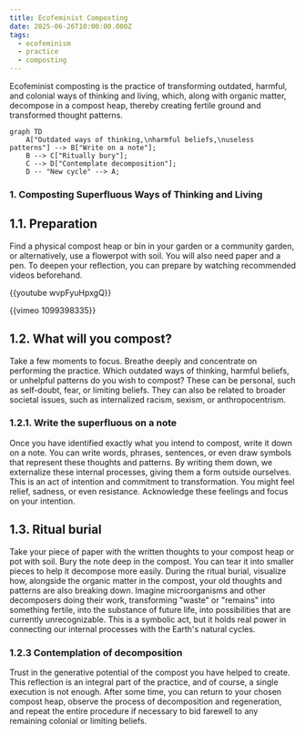 ```yaml
---
title: Ecofeminist Composting
date: 2025-06-26T10:00:00.000Z
tags:
  - ecofeminism
  - practice
  - composting
---
```

Ecofeminist composting is the practice of transforming outdated, harmful, and colonial ways of thinking and living, which, along with organic matter, decompose in a compost heap, thereby creating fertile ground and transformed thought patterns.

```mermaid
graph TD
    A["Outdated ways of thinking,\nharmful beliefs,\nuseless patterns"] --> B["Write on a note"];
    B --> C["Ritually bury"];
    C --> D["Contemplate decomposition"];
    D -- "New cycle" --> A;

```

### 1. Composting Superfluous Ways of Thinking and Living

## 1.1. Preparation

Find a physical compost heap or bin in your garden or a community garden, or alternatively, use a flowerpot with soil. You will also need paper and a pen. To deepen your reflection, you can prepare by watching recommended videos beforehand.

{{youtube wvpFyuHpxgQ}}

{{vimeo 1099398335}}

## 1.2. What will you compost?

Take a few moments to focus. Breathe deeply and concentrate on performing the practice. Which outdated ways of thinking, harmful beliefs, or unhelpful patterns do you wish to compost? These can be personal, such as self-doubt, fear, or limiting beliefs. They can also be related to broader societal issues, such as internalized racism, sexism, or anthropocentrism.

### 1.2.1. Write the superfluous on a note

Once you have identified exactly what you intend to compost, write it down on a note. You can write words, phrases, sentences, or even draw symbols that represent these thoughts and patterns. By writing them down, we externalize these internal processes, giving them a form outside ourselves. This is an act of intention and commitment to transformation. You might feel relief, sadness, or even resistance. Acknowledge these feelings and focus on your intention.

## 1.3. Ritual burial

Take your piece of paper with the written thoughts to your compost heap or pot with soil. Bury the note deep in the compost. You can tear it into smaller pieces to help it decompose more easily. During the ritual burial, visualize how, alongside the organic matter in the compost, your old thoughts and patterns are also breaking down. Imagine microorganisms and other decomposers doing their work, transforming "waste" or "remains" into something fertile, into the substance of future life, into possibilities that are currently unrecognizable. This is a symbolic act, but it holds real power in connecting our internal processes with the Earth's natural cycles.

### 1.2.3 Contemplation of decomposition

Trust in the generative potential of the compost you have helped to create. This reflection is an integral part of the practice, and of course, a single execution is not enough. After some time, you can return to your chosen compost heap, observe the process of decomposition and regeneration, and repeat the entire procedure if necessary to bid farewell to any remaining colonial or limiting beliefs.